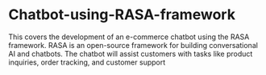# Chatbot-using-RASA-framework
This covers the development of an e-commerce chatbot using the RASA framework. RASA is an open-source framework for building conversational AI and chatbots. The chatbot will assist customers with tasks like product inquiries, order tracking, and customer support
